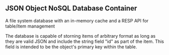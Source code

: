 ## JSON Object NoSQL Database Container

A file system database with an in-memory cache and a RESP API for table/item management

The database is capable of storning items of arbitrary format as long as they are valid JSON and include the string field "id" as part of the item. This field is intended to be the object's primary key within the table.
